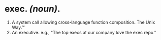# exec. _(noun)_.
1. A system call allowing cross-language function composition. The Unix Way.™
2. An executive. e.g., "The top execs at our company love the exec repo."
